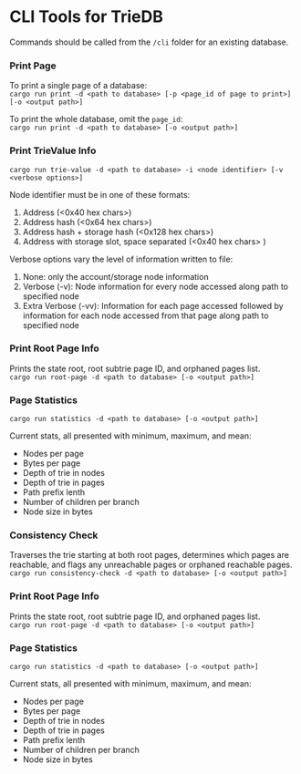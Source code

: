 # CLI Tools for TrieDB #

Commands should be called from the `/cli` folder for an existing database. 

### Print Page ###
To print a single page of a database:  
`cargo run print -d <path to database> [-p <page_id of page to print>] [-o <output path>]`

To print the whole database, omit the `page_id`:  
`cargo run print -d <path to database> [-o <output path>]`


### Print TrieValue Info ###
`cargo run trie-value -d <path to database> -i <node identifier> [-v <verbose options>]`

Node identifier must be in one of these formats:  
  1. Address (<0x40 hex chars>)  
  2. Address hash (<0x64 hex chars>)  
  3. Address hash + storage hash (<0x128 hex chars>)  
  4. Address with storage slot, space separated (<0x40 hex chars> <slot>)  

Verbose options vary the level of information written to file:  
  1. None: only the account/storage node information
  2. Verbose (-v): Node information for every node accessed along path to specified node
  3. Extra Verbose (-vv): Information for each page accessed followed by information for each node accessed from that page along path to specified node


### Print Root Page Info ###
Prints the state root, root subtrie page ID, and orphaned pages list.  
`cargo run root-page -d <path to database> [-o <output path>]`


### Page Statistics ###
`cargo run statistics -d <path to database> [-o <output path>]`

Current stats, all presented with minimum, maximum, and mean:  
  * Nodes per page
  * Bytes per page
  * Depth of trie in nodes
  * Depth of trie in pages
  * Path prefix lenth
  * Number of children per branch
  * Node size in bytes


### Consistency Check ###
Traverses the trie starting at both root pages, determines which pages are reachable, and flags any unreachable pages or orphaned reachable pages.  
`cargo run consistency-check -d <path to database> [-o <output path>]`
### Print Root Page Info ###
Prints the state root, root subtrie page ID, and orphaned pages list.  
`cargo run root-page -d <path to database> [-o <output path>]`


### Page Statistics ###
`cargo run statistics -d <path to database> [-o <output path>]`

Current stats, all presented with minimum, maximum, and mean:  
  * Nodes per page
  * Bytes per page
  * Depth of trie in nodes
  * Depth of trie in pages
  * Path prefix lenth
  * Number of children per branch
  * Node size in bytes


